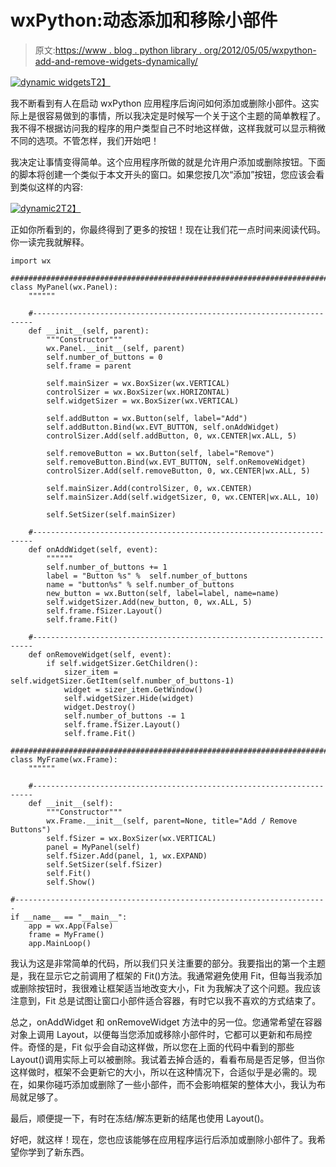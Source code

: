 # wxPython:动态添加和移除小部件

> 原文:[https://www . blog . python library . org/2012/05/05/wxpython-add-and-remove-widgets-dynamically/](https://www.blog.pythonlibrary.org/2012/05/05/wxpython-adding-and-removing-widgets-dynamically/)

[![](../Images/6e996ad011ce665901741b0edee97867.png "dynamic widgets")T2】](https://www.blog.pythonlibrary.org/wp-content/uploads/2012/05/dynamic.png)

我不断看到有人在启动 wxPython 应用程序后询问如何添加或删除小部件。这实际上是很容易做到的事情，所以我决定是时候写一个关于这个主题的简单教程了。我不得不根据访问我的程序的用户类型自己不时地这样做，这样我就可以显示稍微不同的选项。不管怎样，我们开始吧！

我决定让事情变得简单。这个应用程序所做的就是允许用户添加或删除按钮。下面的脚本将创建一个类似于本文开头的窗口。如果您按几次“添加”按钮，您应该会看到类似这样的内容:

[![](../Images/68cb45f91b568dedbf055783c6ee1ee7.png "dynamic2")T2】](https://www.blog.pythonlibrary.org/wp-content/uploads/2012/05/dynamic2.png)

正如你所看到的，你最终得到了更多的按钮！现在让我们花一点时间来阅读代码。你一读完我就解释。

```
import wx

########################################################################
class MyPanel(wx.Panel):
    """"""

    #----------------------------------------------------------------------
    def __init__(self, parent):
        """Constructor"""
        wx.Panel.__init__(self, parent)
        self.number_of_buttons = 0
        self.frame = parent

        self.mainSizer = wx.BoxSizer(wx.VERTICAL)
        controlSizer = wx.BoxSizer(wx.HORIZONTAL)
        self.widgetSizer = wx.BoxSizer(wx.VERTICAL)

        self.addButton = wx.Button(self, label="Add")
        self.addButton.Bind(wx.EVT_BUTTON, self.onAddWidget)
        controlSizer.Add(self.addButton, 0, wx.CENTER|wx.ALL, 5)

        self.removeButton = wx.Button(self, label="Remove")
        self.removeButton.Bind(wx.EVT_BUTTON, self.onRemoveWidget)
        controlSizer.Add(self.removeButton, 0, wx.CENTER|wx.ALL, 5)

        self.mainSizer.Add(controlSizer, 0, wx.CENTER)
        self.mainSizer.Add(self.widgetSizer, 0, wx.CENTER|wx.ALL, 10)

        self.SetSizer(self.mainSizer)

    #----------------------------------------------------------------------
    def onAddWidget(self, event):
        """"""
        self.number_of_buttons += 1
        label = "Button %s" %  self.number_of_buttons
        name = "button%s" % self.number_of_buttons
        new_button = wx.Button(self, label=label, name=name)
        self.widgetSizer.Add(new_button, 0, wx.ALL, 5)
        self.frame.fSizer.Layout()
        self.frame.Fit()

    #----------------------------------------------------------------------
    def onRemoveWidget(self, event):
        if self.widgetSizer.GetChildren():
            sizer_item = self.widgetSizer.GetItem(self.number_of_buttons-1)
            widget = sizer_item.GetWindow()
            self.widgetSizer.Hide(widget)
            widget.Destroy()
            self.number_of_buttons -= 1
            self.frame.fSizer.Layout()
            self.frame.Fit()

########################################################################
class MyFrame(wx.Frame):
    """"""

    #----------------------------------------------------------------------
    def __init__(self):
        """Constructor"""
        wx.Frame.__init__(self, parent=None, title="Add / Remove Buttons")
        self.fSizer = wx.BoxSizer(wx.VERTICAL)
        panel = MyPanel(self)
        self.fSizer.Add(panel, 1, wx.EXPAND)
        self.SetSizer(self.fSizer)
        self.Fit()
        self.Show()

#----------------------------------------------------------------------
if __name__ == "__main__":
    app = wx.App(False)
    frame = MyFrame()
    app.MainLoop()

```

我认为这是非常简单的代码，所以我们只关注重要的部分。我要指出的第一个主题是，我在显示它之前调用了框架的 Fit()方法。我通常避免使用 Fit，但每当我添加或删除按钮时，我很难让框架适当地改变大小，Fit 为我解决了这个问题。我应该注意到，Fit 总是试图让窗口小部件适合容器，有时它以我不喜欢的方式结束了。

总之，onAddWidget 和 onRemoveWidget 方法中的另一位。您通常希望在容器对象上调用 Layout，以便每当您添加或移除小部件时，它都可以更新和布局控件。奇怪的是，Fit 似乎会自动这样做，所以您在上面的代码中看到的那些 Layout()调用实际上可以被删除。我试着去掉合适的，看看布局是否足够，但当你这样做时，框架不会更新它的大小，所以在这种情况下，合适似乎是必需的。现在，如果你碰巧添加或删除了一些小部件，而不会影响框架的整体大小，我认为布局就足够了。

最后，顺便提一下，有时在冻结/解冻更新的结尾也使用 Layout()。

好吧，就这样！现在，您也应该能够在应用程序运行后添加或删除小部件了。我希望你学到了新东西。